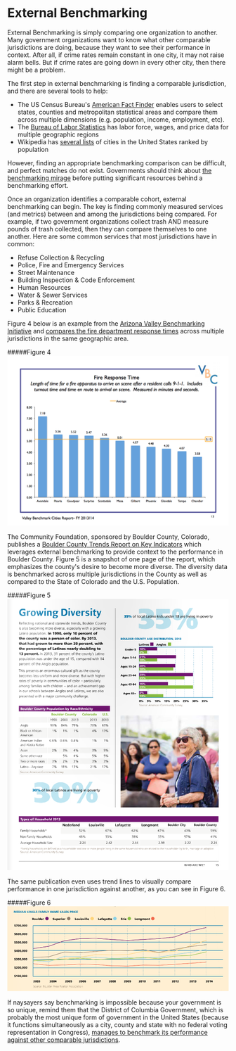 # External Benchmarking

External Benchmarking is simply comparing one organization to another. Many government organizations want to know what other comparable jurisdictions are doing, because they want to see their performance in context. After all, if crime rates remain constant in one city, it may not raise alarm bells. But if crime rates are going down in every other city, then there might be a problem. 

The first step in external benchmarking is finding a comparable jurisdiction, and there are several tools to help:
* The US Census Bureau's [American Fact Finder](http://factfinder.census.gov/) enables users to select states, counties and metropolitan statistical areas and compare them across multiple dimensions (e.g. population, income, employment, etc). 
* The [Bureau of Labor Statistics](http://www.bls.gov/regions/home.htm) has labor force, wages, and price data for multiple geographic regions
* Wikipedia has [several lists](https://en.wikipedia.org/wiki/Category:Lists_of_cities_in_the_United_States_by_population) of cities in the United States ranked by population

However, finding an appropriate benchmarking comparison can be difficult, and perfect matches do not exist. Governments should think about [the benchmarking mirage](benchmarking.md) before putting significant resources behind a benchmarking effort. 

Once an organization identifies a comparable cohort, external benchmarking can begin. The key is finding commonly measured services (and metrics) between and among the jurisdictions being compared. For example, if two government organizations collect trash AND measure pounds of trash collected, then they can compare themselves to one another. Here are some common services that most jurisdictions have in common:
* Refuse Collection & Recycling
* Police, Fire and Emergency Services
* Street Maintenance 
* Building Inspection & Code Enforcement
* Human Resources
* Water & Sewer Services
* Parks & Recreation
* Public Education

Figure 4 below is an example from the [Arizona Valley Benchmarking Initiative](https://urbaninnovation.asu.edu/research/reports/valley-benchmark-cities-2014-2015/view) and [compares the fire department response times](file:///Users/chewgley/Downloads/VBC%20Reduced%20Size%20Report.pdf) across multiple jurisdictions in the same geographic area. 

#####Figure 4
<img src="https://raw.githubusercontent.com/centerforgov/benchmarking/master/Figures/External%20Benchmarking%20Example%201.png">

The Community Foundation, sponsored by Boulder County, Colorado, publishes a [Boulder County Trends Report on Key Indicators](http://www.commfound.org/trendsmagazine) which leverages external benchmarking to provide context to the performance in Boulder County. Figure 5 is a snapshot of one page of the report, which emphasizes the county's desire to become more diverse. The diversity data is benchmarked across multiple jurisdictions in the County as well as compared to the State of Colorado and the U.S. Population.

#####Figure 5
<img src="https://raw.githubusercontent.com/centerforgov/benchmarking/master/Figures/External%20Benchmarking%20Example%202.png">

The same publication even uses trend lines to visually compare performance in one jurisdiction against another, as you can see in Figure 6. 

#####Figure 6
<img src="https://raw.githubusercontent.com/centerforgov/benchmarking/master/Figures/External%20Benchmarking%20Example%203.png">

If naysayers say benchmarking is impossible because your government is so unique, remind them that the District of Columbia Government, which is probably the most unique form of government in the United States (because it functions simultaneously as a city, county and state with no federal voting representation in Congress), [manages to benchmark its performance against other comparable jurisdictions](http://dc.gov/sites/default/files/dc/sites/ocfo/publication/attachments/FY%202015%20benchmarking%20study.pdf). 

